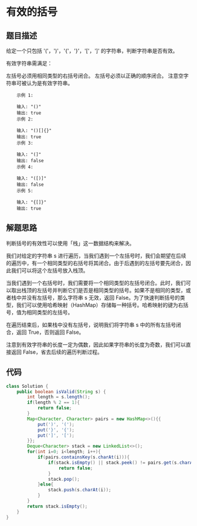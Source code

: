 # 有效的括号

## 题目描述
给定一个只包括 '('，')'，'{'，'}'，'['，']' 的字符串，判断字符串是否有效。

有效字符串需满足：

左括号必须用相同类型的右括号闭合。
左括号必须以正确的顺序闭合。
注意空字符串可被认为是有效字符串。

        示例 1:

        输入: "()"
        输出: true
        示例 2:

        输入: "()[]{}"
        输出: true
        示例 3:

        输入: "(]"
        输出: false
        示例 4:

        输入: "([)]"
        输出: false
        示例 5:

        输入: "{[]}"
        输出: true

## 解题思路
判断括号的有效性可以使用「栈」这一数据结构来解决。

我们对给定的字符串 s 进行遍历，当我们遇到一个左括号时，我们会期望在后续的遍历中，有一个相同类型的右括号将其闭合。由于后遇到的左括号要先闭合，因此我们可以将这个左括号放入栈顶。

当我们遇到一个右括号时，我们需要将一个相同类型的左括号闭合。此时，我们可以取出栈顶的左括号并判断它们是否是相同类型的括号。如果不是相同的类型，或者栈中并没有左括号，那么字符串 s 无效，返回 False。为了快速判断括号的类型，我们可以使用哈希映射（HashMap）存储每一种括号。哈希映射的键为右括号，值为相同类型的左括号。

在遍历结束后，如果栈中没有左括号，说明我们将字符串 s 中的所有左括号闭合，返回 True，否则返回 False。

注意到有效字符串的长度一定为偶数，因此如果字符串的长度为奇数，我们可以直接返回 False，省去后续的遍历判断过程。

## 代码
```java
class Solution {
    public boolean isValid(String s) {
        int length = s.length();
        if(length % 2 == 1){
            return false;
        }
        Map<Character, Character> pairs = new HashMap<>(){{
            put(')', '(');
            put('}', '{');
            put(']', '[');
        }};
        Deque<Character> stack = new LinkedList<>();
        for(int i=0; i<length; i++){
            if(pairs.containsKey(s.charAt(i))){
                if(stack.isEmpty() || stack.peek() != pairs.get(s.charAt(i))){
                    return false;
                }
                stack.pop();
            }else{
                stack.push(s.charAt(i));
            }
        }
        return stack.isEmpty();
    }
}
```
